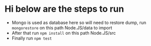 # Hi below are the steps to run

* Mongo is used as database here so will need to restore dump, run `mongorestore` on this path Node.JS/data to import
* After that run `npm install` on this path Node.JS/src
* Finally run `npm test`